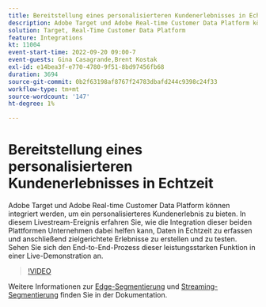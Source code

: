 ```yaml
---
title: Bereitstellung eines personalisierteren Kundenerlebnisses in Echtzeit
description: Adobe Target und Adobe Real-time Customer Data Platform können integriert werden, um ein personalisierteres Kundenerlebnis zu bieten. In diesem Livestream-Ereignis erfahren Sie, wie die Integration dieser beiden Plattformen Unternehmen dabei helfen kann, Daten in Echtzeit zu erfassen und anschließend zielgerichtete Erlebnisse zu erstellen und zu testen. Sehen Sie sich den End-to-End-Prozess dieser leistungsstarken Funktion in einer Live-Demonstration an.
solution: Target, Real-Time Customer Data Platform
feature: Integrations
kt: 11004
event-start-time: 2022-09-20 09:00-7
event-guests: Gina Casagrande,Brent Kostak
exl-id: e14bea3f-e770-4780-9f51-8bd97456fb68
duration: 3694
source-git-commit: 0b2f63198af8767f24783dbafd244c9398c24f33
workflow-type: tm+mt
source-wordcount: '147'
ht-degree: 1%

---
```


# Bereitstellung eines personalisierteren Kundenerlebnisses in Echtzeit

Adobe Target und Adobe Real-time Customer Data Platform können integriert werden, um ein personalisierteres Kundenerlebnis zu bieten. In diesem Livestream-Ereignis erfahren Sie, wie die Integration dieser beiden Plattformen Unternehmen dabei helfen kann, Daten in Echtzeit zu erfassen und anschließend zielgerichtete Erlebnisse zu erstellen und zu testen. Sehen Sie sich den End-to-End-Prozess dieser leistungsstarken Funktion in einer Live-Demonstration an.

>[!VIDEO](https://video.tv.adobe.com/v/3409425/?quality=12&learn=on)

Weitere Informationen zur [Edge-Segmentierung](https://experienceleague.adobe.com/docs/experience-platform/segmentation/ui/edge-segmentation.html?lang=de) und [Streaming-Segmentierung](https://experienceleague.adobe.com/de/docs/experience-platform/segmentation/ui/streaming-segmentation) finden Sie in der Dokumentation.

